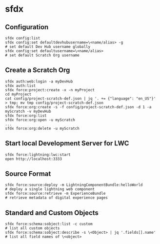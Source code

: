 # sfdx

## Configuration

    sfdx config:list
    sfdx config:set defaultdevhubusername=\<name/alias> -g                             # set default Dev Hub username globally
    sfdx config:set defaultusername=\<name/alias>                                      # set default Scratch Org username

## Create a Scratch Org

    sfdx auth:web:login -a myDevHub
    sfdx auth:list
    sfdx force:project:create -x -n myProject
    cd myProject
    cat config/project-scratch-def.json | jq '. += {"language": "en_US"}' > tmp; mv tmp config/project-scratch-def.json
    sfdx force:org:create -s -f config/project-scratch-def.json -d 1 -a myScratch -v myDevHub
    sfdx force:org:list
    sfdx force:org:open -u myScratch
    ...
    sfdx force:org:delete -u myScratch

## Start local Development Server for LWC

    sfdx force:lightning:lwc:start
    open http://localhost:3333

## Source Format

    sfdx force:source:deploy -m LightningComponentBundle:helloWorld                    # deploy a single lightning web component
    sfdx force:source:retrieve -m ExperienceBundle                                     # retrieve metadata of digital experience pages

## Standard and Custom Objects

    sfdx force:schema:sobject:list -c custom                                           # list all custom objects
    sfdx force:schema:sobject:describe -s \<Object> | jq '.fields[].name'               # list all field names of \<object>
